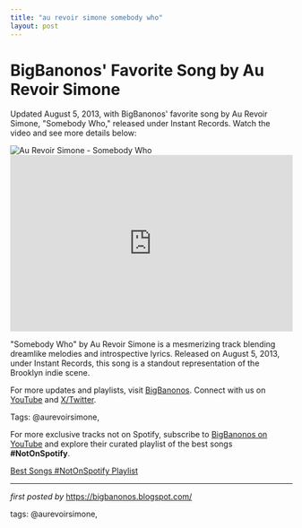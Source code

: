 ```yaml
---
title: "au revoir simone somebody who"
layout: post
---
```

<!-- Post Title -->
<h1 >BigBanonos' Favorite Song by Au Revoir Simone</h1> <!-- Introductory Text -->
<p >Updated August 5, 2013, with BigBanonos' favorite song by Au Revoir Simone, "Somebody Who," released under Instant Records. Watch the video and see more details below:</p> <!-- Featured Image -->
<div > <img src="https://f4.bcbits.com/img/0012685554_10.jpg" alt="Au Revoir Simone - Somebody Who" />
</div> <!-- YouTube Video Embed -->
<div > <iframe width="100%" height="315" src="https://www.youtube.com/embed/kwvvlTKi5cE" title="Au Revoir Simone - Somebody Who (Official Music Video)" frameborder="0" allow="accelerometer; autoplay; clipboard-write; encrypted-media; gyroscope; picture-in-picture; web-share" referrerpolicy="strict-origin-when-cross-origin" allowfullscreen></iframe>
</div> <!-- Song Information -->
<div > <p>"Somebody Who" by Au Revoir Simone is a mesmerizing track blending dreamlike melodies and introspective lyrics. Released on August 5, 2013, under Instant Records, this song is a standout representation of the Brooklyn indie scene.</p>
</div> <!-- Footer Links -->
<div > <p>For more updates and playlists, visit <a href="https://bigbanonos.blogspot.com/" target="_blank">BigBanonos</a>. Connect with us on <a href="https://www.youtube.com/@BigBanonos" target="_blank">YouTube</a> and <a href="https://x.com/bigbanonos" target="_blank">X/Twitter</a>.</p>
</div> <!-- Tags -->
<p >Tags: @aurevoirsimone,</p>


<!--Subscribe and Playlist Links-->
<div>
    <p>For more exclusive tracks not on Spotify, subscribe to <a href="https://www.youtube.com/@BigBanonos" target="_blank">BigBanonos on YouTube</a> and explore their curated playlist of the best songs <strong>#NotOnSpotify</strong>.</p>
    <p><a href="https://www.youtube.com/playlist?list=PLtuNtuTatqI0kFahUCbtbfenC_ET5O_tr" target="_blank">Best Songs #NotOnSpotify Playlist<br /></a></p></div>

<hr />

<p><em>first posted by</em> <a href="https://bigbanonos.blogspot.com/" rel="noopener" target="_new">https://bigbanonos.blogspot.com/</a></p>

<p>tags: @aurevoirsimone,</p>
